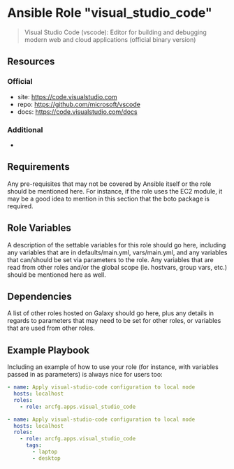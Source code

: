 # Ansible Role "visual_studio_code"

> Visual Studio Code (vscode): Editor for building and debugging modern web and cloud applications (official binary
> version)

## Resources

### Official

- site: https://code.visualstudio.com
- repo: https://github.com/microsoft/vscode
- docs: https://code.visualstudio.com/docs

### Additional

-

## Requirements

Any pre-requisites that may not be covered by Ansible itself or the role should be mentioned here. For instance, if the
role uses the EC2 module, it may be a good idea to mention in this section that the boto package is required.

## Role Variables

A description of the settable variables for this role should go here, including any variables that are in
defaults/main.yml, vars/main.yml, and any variables that can/should be set via parameters to the role. Any variables
that are read from other roles and/or the global scope (ie. hostvars, group vars, etc.) should be mentioned here as
well.

## Dependencies

A list of other roles hosted on Galaxy should go here, plus any details in regards to parameters that may need to be set
for other roles, or variables that are used from other roles.

## Example Playbook

Including an example of how to use your role (for instance, with variables passed in as parameters) is always nice for
users too:

```yaml
- name: Apply visual-studio-code configuration to local node
  hosts: localhost
  roles:
    - role: arcfg.apps.visual_studio_code
```

```yaml
- name: Apply visual-studio-code configuration to local node
  hosts: localhost
  roles:
    - role: arcfg.apps.visual_studio_code
      tags:
        - laptop
        - desktop
```
